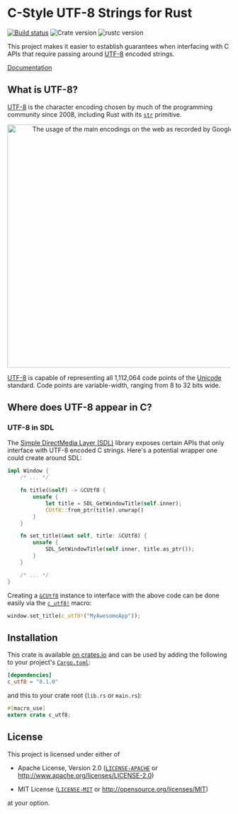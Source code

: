 # C-Style UTF-8 Strings for Rust

[![Build status][travis-badge]][travis]
![Crate version](https://img.shields.io/crates/v/c_utf8.svg)
![rustc version](https://img.shields.io/badge/rustc-^1.20.0-blue.svg)

This project makes it easier to establish guarantees when interfacing with C
APIs that require passing around [UTF-8] encoded strings.

[Documentation](https://docs.rs/c_utf8/)

## What is UTF-8?

[UTF-8] is the character encoding chosen by much of the programming community
since 2008, including Rust with its [`str`] primitive.

<p align="center">
    <a href="https://en.wikipedia.org/wiki/File:Utf8webgrowth.svg">
        <img src="https://upload.wikimedia.org/wikipedia/commons/c/c4/Utf8webgrowth.svg"
             alt="The usage of the main encodings on the web as recorded by Google"
             width=550>
    </a>
</p>

[UTF-8] is capable of representing all 1,112,064 code points of the [Unicode]
standard. Code points are variable-width, ranging from 8 to 32 bits wide.

## Where does UTF-8 appear in C?

### UTF-8 in SDL

The [Simple DirectMedia Layer (SDL)][sdl] library exposes certain APIs that only
interface with UTF-8 encoded C strings. Here's a potential wrapper one could
create around SDL:

```rust
impl Window {
    /* ... */

    fn title(&self) -> &CUtf8 {
        unsafe {
            let title = SDL_GetWindowTitle(self.inner);
            CUtf8::from_ptr(title).unwrap()
        }
    }

    fn set_title(&mut self, title: &CUtf8) {
        unsafe {
            SDL_SetWindowTitle(self.inner, title.as_ptr());
        }
    }

    /* ... */
}
```

Creating a [`&CUtf8`](https://docs.rs/c_utf8/*/c_utf8/struct.CUtf8.html)
instance to interface with the above code can be done easily via the
[`c_utf8!`](https://docs.rs/c_utf8/*/c_utf8/macro.c_utf8.html) macro:

```rust
window.set_title(c_utf8!("MyAwesomeApp"));
```

## Installation

This crate is available [on crates.io][crate] and can be used by adding the
following to your project's [`Cargo.toml`]:

```toml
[dependencies]
c_utf8 = "0.1.0"
```

and this to your crate root (`lib.rs` or `main.rs`):

```rust
#[macro_use]
extern crate c_utf8;
```

## License

This project is licensed under either of

- Apache License, Version 2.0 ([`LICENSE-APACHE`] or
  http://www.apache.org/licenses/LICENSE-2.0)

- MIT License ([`LICENSE-MIT`] or http://opensource.org/licenses/MIT)

at your option.

[`Cargo.toml`]: https://doc.rust-lang.org/cargo/reference/manifest.html
[`str`]:        https://doc.rust-lang.org/std/primitive.str.html
[sdl]:          https://en.wikipedia.org/wiki/Simple_DirectMedia_Layer
[UTF-8]:        https://en.wikipedia.org/wiki/UTF-8
[Unicode]:      https://en.wikipedia.org/wiki/Unicode

[crate]: https://crates.io/crates/c_utf8

[travis]:       https://travis-ci.com/nvzqz/c-utf8-rs
[travis-badge]: https://travis-ci.com/nvzqz/c-utf8-rs.svg?branch=master

[`LICENSE-APACHE`]: https://github.com/nvzqz/c-utf8-rs/blob/master/LICENSE-APACHE
[`LICENSE-MIT`]:    https://github.com/nvzqz/c-utf8-rs/blob/master/LICENSE-MIT
